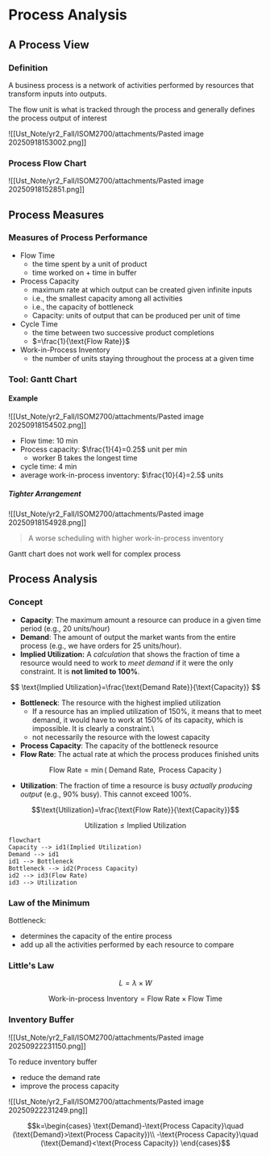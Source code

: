 # Process Analysis
## A Process View
### Definition
A business process is a network of activities performed by resources that transform inputs into outputs.

The flow unit is what is tracked through the process and generally defines the process output of interest

![[Ust_Note/yr2_Fall/ISOM2700/attachments/Pasted image 20250918153002.png]]
### Process Flow Chart
![[Ust_Note/yr2_Fall/ISOM2700/attachments/Pasted image 20250918152851.png]]

## Process Measures
### Measures of Process Performance
- Flow Time
	- the time spent by a unit of product
	- time worked on + time in buffer
- Process Capacity
	- maximum rate at which output can be created given infinite inputs
	- i.e., the smallest capacity among all activities
	- i.e., the capacity of bottleneck
	- Capacity: units of output that can be produced per unit of time
- Cycle Time
	- the time between two successive product completions
	- $=\frac{1}{\text{Flow Rate}}$
- Work-in-Process Inventory
	- the number of units staying throughout the process at a given time
### Tool: Gantt Chart
#### Example
![[Ust_Note/yr2_Fall/ISOM2700/attachments/Pasted image 20250918154502.png]]

- Flow time: 10 min
- Process capacity: $\frac{1}{4}=0.25$ unit per min
	- worker B takes the longest time
- cycle time: 4 min
- average work-in-process inventory: $\frac{10}{4}=2.5$ units
##### Tighter Arrangement
![[Ust_Note/yr2_Fall/ISOM2700/attachments/Pasted image 20250918154928.png]]
> A worse scheduling with higher work-in-process inventory

Gantt chart does not work well for complex process
## Process Analysis
### Concept

- **Capacity**: The maximum amount a resource can produce in a given time period (e.g., 20 units/hour)
- **Demand**: The amount of output the market wants from the entire process (e.g., we have orders for 25 units/hour).
- **Implied Utilization:** A _calculation_ that shows the fraction of time a resource would need to work to _meet demand_ if it were the only constraint. It is **not limited to 100%**.

$$
\text{Implied Utilization}=\frac{\text{Demand Rate}}{\text{Capacity}}
$$

- **Bottleneck**: The resource with the highest implied utilization
	- If a resource has an implied utilization of 150%, it means that to meet demand, it would have to work at 150% of its capacity, which is impossible. It is clearly a constraint.\
	- not necessarily the resource with the lowest capacity
- **Process Capacity**: The capacity of the bottleneck resource
- **Flow Rate**: The actual rate at which the process produces finished units

$$\text{Flow Rate}=\min(\text{ Demand Rate},\text{ Process Capacity })$$

- **Utilization**: The fraction of time a resource is busy _actually producing output_ (e.g., 90% busy). This cannot exceed 100%.

$$\text{Utilization}=\frac{\text{Flow Rate}}{\text{Capacity}}$$

$$\text{Utilization}\leq \text{Implied Utilization}$$

```mermaid
flowchart
Capacity --> id1(Implied Utilization)
Demand --> id1
id1 --> Bottleneck
Bottleneck --> id2(Process Capacity)
id2 --> id3(Flow Rate)
id3 --> Utilization
```
### Law of the Minimum
Bottleneck: 

- determines the capacity of the entire process
- add up all the activities performed by each resource to compare

### Little's Law
$$L=\lambda \times W$$

$$\text{Work-in-process Inventory}=\text{Flow Rate}\times \text{Flow Time}$$

### Inventory Buffer
![[Ust_Note/yr2_Fall/ISOM2700/attachments/Pasted image 20250922231150.png]]

To reduce inventory buffer

- reduce the demand rate
- improve the process capacity

![[Ust_Note/yr2_Fall/ISOM2700/attachments/Pasted image 20250922231249.png]]

$$k=\begin{cases}
\text{Demand}-\text{Process Capacity}\quad (\text{Demand}>\text{Process Capacity})\\
-\text{Process Capacity}\quad (\text{Demand}<\text{Process Capacity})
\end{cases}$$
